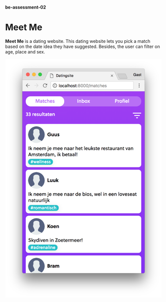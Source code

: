 **be-assessment-02**

# Meet Me

**Meet Me** is a dating website. This dating website lets you pick a match based on the date idea they have suggested. Besides, the user can filter on age, place and sex.

![screenhot](https://github.com/sterrevangeest/be-assessment-02/blob/master/screenshot.png)
